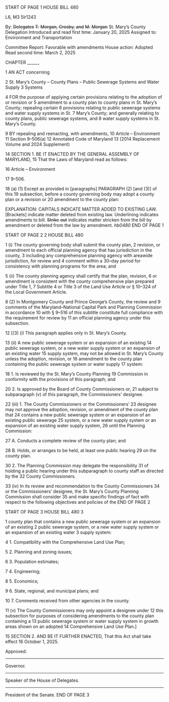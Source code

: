 START OF PAGE 1
HOUSE BILL 480

L6, M3 5lr1243

By: ~~Delegates~~ ~~T.~~ ~~Morgan,~~ ~~Crosby,~~ ~~and~~ ~~M.~~ ~~Morgan~~ St. Mary’s County Delegation
Introduced and read first time: January 20, 2025
Assigned to: Environment and Transportation

Committee Report: Favorable with amendments
House action: Adopted
Read second time: March 2, 2025

CHAPTER ______

1 AN ACT concerning

2 St. Mary’s County – County Plans – Public Sewerage Systems and Water Supply
3 Systems

4 FOR the purpose of applying certain provisions relating to the adoption of or revision or
5 amendment to a county plan to county plans in St. Mary’s County; repealing certain
6 provisions relating to public sewerage systems and water supply systems in St.
7 Mary’s County; and generally relating to county plans, public sewerage systems, and
8 water supply systems in St. Mary’s County.

9 BY repealing and reenacting, with amendments,
10 Article – Environment
11 Section 9–506(a)
12 Annotated Code of Maryland
13 (2014 Replacement Volume and 2024 Supplement)

14 SECTION 1. BE IT ENACTED BY THE GENERAL ASSEMBLY OF MARYLAND,
15 That the Laws of Maryland read as follows:

16 Article – Environment

17 9–506.

18 (a) (1) Except as provided in [paragraphs] PARAGRAPH (2) [and (3)] of this
19 subsection, before a county governing body may adopt a county plan or a revision or
20 amendment to the county plan:

EXPLANATION: CAPITALS INDICATE MATTER ADDED TO EXISTING LAW.
[Brackets] indicate matter deleted from existing law.
Underlining indicates amendments to bill.
~~Strike~~ ~~out~~ indicates matter stricken from the bill by amendment or deleted from the law by
amendment. *hb0480*
END OF PAGE 1

START OF PAGE 2
2 HOUSE BILL 480

1 (i) The county governing body shall submit the county plan,
2 revision, or amendment to each official planning agency that has jurisdiction in the county,
3 including any comprehensive planning agency with areawide jurisdiction, for review and
4 comment within a 30–day period for consistency with planning programs for the area; and

5 (ii) The county planning agency shall certify that the plan, revision,
6 or amendment is consistent with the county comprehensive plan prepared under Title 1,
7 Subtitle 4 or Title 3 of the Land Use Article or § 10–324 of the Local Government Article.

8 (2) In Montgomery County and Prince George’s County, the review and
9 comments of the Maryland–National Capital Park and Planning Commission in accordance
10 with § 9–516 of this subtitle constitute full compliance with the requirement for review by
11 an official planning agency under this subsection.

12 [(3) (i) This paragraph applies only in St. Mary’s County.

13 (ii) A new public sewerage system or an expansion of an existing
14 public sewerage system, or a new water supply system or an expansion of an existing water
15 supply system, may not be allowed in St. Mary’s County unless the adoption, revision, or
16 amendment to the county plan containing the public sewerage system or water supply
17 system:

18 1. Is reviewed by the St. Mary’s County Planning
19 Commission in conformity with the provisions of this paragraph; and

20 2. Is approved by the Board of County Commissioners or,
21 subject to subparagraph (v) of this paragraph, the Commissioners’ designee.

22 (iii) 1. The County Commissioners or the Commissioners’
23 designee may not approve the adoption, revision, or amendment of the county plan that
24 contains a new public sewerage system or an expansion of an existing public sewerage
25 system, or a new water supply system or an expansion of an existing water supply system,
26 until the Planning Commission:

27 A. Conducts a complete review of the county plan; and

28 B. Holds, or arranges to be held, at least one public hearing
29 on the county plan.

30 2. The Planning Commission may delegate the responsibility
31 of holding a public hearing under this subparagraph to county staff as directed by the
32 County Commissioners.

33 (iv) In its review and recommendation to the County Commissioners
34 or the Commissioners’ designee, the St. Mary’s County Planning Commission shall consider
35 and make specific findings of fact with respect to the following objectives and policies of the
END OF PAGE 2

START OF PAGE 3
HOUSE BILL 480 3

1 county plan that contains a new public sewerage system or an expansion of an existing
2 public sewerage system, or a new water supply system or an expansion of an existing water
3 supply system:

4 1. Compatibility with the Comprehensive Land Use Plan;

5 2. Planning and zoning issues;

6 3. Population estimates;

7 4. Engineering;

8 5. Economics;

9 6. State, regional, and municipal plans; and

10 7. Comments received from other agencies in the county.

11 (v) The County Commissioners may only appoint a designee under
12 this subsection for purposes of considering amendments to the county plan containing a
13 public sewerage system or water supply system in growth areas shown on an adopted
14 Comprehensive Land Use Plan.]

15 SECTION 2. AND BE IT FURTHER ENACTED, That this Act shall take effect
16 October 1, 2025.

Approved:

________________________________________________________________________________
Governor.

________________________________________________________________________________
Speaker of the House of Delegates.

________________________________________________________________________________
President of the Senate.
END OF PAGE 3
